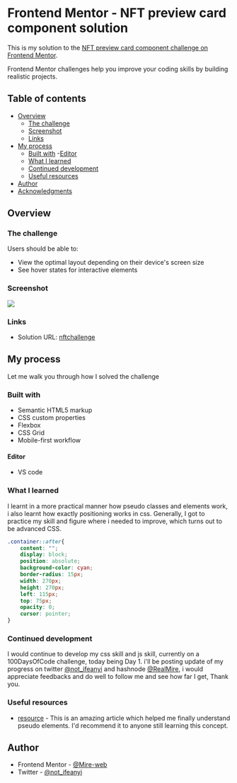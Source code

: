 # Frontend Mentor - NFT preview card component solution

This is my solution to the [NFT preview card component challenge on Frontend Mentor](https://www.frontendmentor.io/challenges/nft-preview-card-component-SbdUL_w0U). 

Frontend Mentor challenges help you improve your coding skills by building realistic projects. 

## Table of contents

- [Overview](#overview)
  - [The challenge](#the-challenge)
  - [Screenshot](#screenshot)
  - [Links](#links)
- [My process](#my-process)
  - [Built with](#built-with)
    -[Editor](#editor)
  - [What I learned](#what-i-learned)
  - [Continued development](#continued-development)
  - [Useful resources](#useful-resources)
- [Author](#author)
- [Acknowledgments](#acknowledgments)


## Overview

### The challenge

Users should be able to:

- View the optimal layout depending on their device's screen size
- See hover states for interactive elements

### Screenshot

![](images\screenshot.PNG)


### Links

- Solution URL: [nftchallenge](https://nftchallenge.netlify.app/)

## My process
Let me walk you through how I solved the challenge

### Built with

- Semantic HTML5 markup
- CSS custom properties
- Flexbox
- CSS Grid
- Mobile-first workflow
#### Editor
- VS code

### What I learned

I learnt in a more practical manner how pseudo classes and elements work, i also learnt how exactly positioning works in css.
Generally, I got to practice my skill and figure where i needed to improve, which turns out to be advanced CSS. 

```css
.container::after{
    content: "";
    display: block;
    position: absolute;
    background-color: cyan;
    border-radius: 15px;
    width: 270px;
    height: 270px;
    left: 115px;
    top: 75px;
    opacity: 0;
    cursor: pointer;
}
```

### Continued development

I would continue to develop my css skill and js skill, currently on a 100DaysOfCode challenge, today being Day 1. i'll be posting update of my progress on twitter [@not_ifeanyi](https://twitter.com/not_ifeanyi) and hashnode [@RealMire](hashnode.com/@RealMire), i would appreciate feedbacks and do well to follow me and see how far I get, Thank you.

### Useful resources

- [resource](https://www.smashingmagazine.com/2011/07/learning-to-use-the-before-and-after-pseudo-elements-in-css/) - This is an amazing article which helped me finally understand pseudo elements. I'd recommend it to anyone still learning this concept.

## Author

- Frontend Mentor - [@Mire-web](https://www.frontendmentor.io/profile/Mire-web)
- Twitter - [@not_ifeanyi](https://twitter.com/not_ifeanyi)
